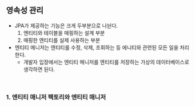 ## 영속성 관리
- JPA가 제공하는 기능은 크게 두부분으로 나뉜다.
    1. 엔티티와 테이블을 매핑하는 설계 부분
    2. 매핑한 엔티티를 실제 사용하는 부분
- 엔티티 메니저는 엔티티를 수정, 삭제, 조회하는 등 에니티와 관련된 모든 일을 처리한다.
    - 개발자 입장에서는 엔티티 메니저를 엔티티를 저장하는 가상의 데이터베이스로 생각하면 된다.

<br>

### 1. 엔티티 매니저 팩토리와 엔티티 매니저

